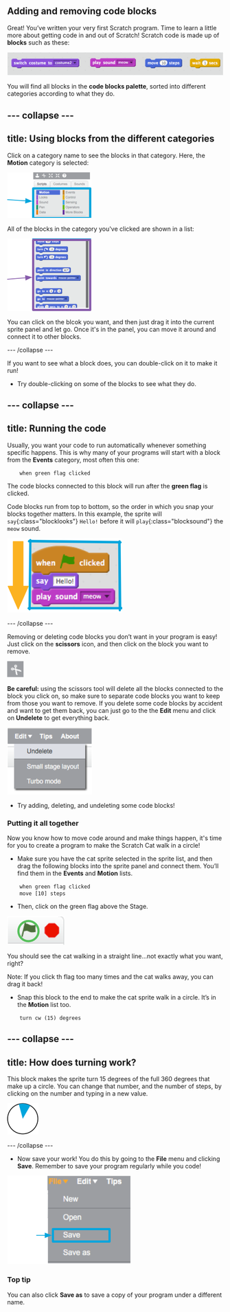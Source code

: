 ## Adding and removing code blocks

Great! You’ve written your very first Scratch program. Time to learn a little more about getting code in and out of Scratch! Scratch code is made up of **blocks** such as these:

![](images/code1.png)

You will find all blocks in the **code blocks palette**, sorted into different categories according to what they do.

## \--- collapse \---

## title: Using blocks from the different categories

Click on a category name to see the blocks in that category. Here, the **Motion** category is selected:

![](images/code2a.png)

All of the blocks in the category you've clicked are shown in a list:

![](images/code2b.png)

You can click on the blcok you want, and then just drag it into the current sprite panel and let go. Once it's in the panel, you can move it around and connect it to other blocks.

\--- /collapse \---

If you want to see what a block does, you can double-click on it to make it run!

+ Try double-clicking on some of the blocks to see what they do.

## \--- collapse \---

## title: Running the code

Usually, you want your code to run automatically whenever something specific happens. This is why many of your programs will start with a block from the **Events** category, most often this one:

```blocks
    when green flag clicked
```

The code blocks connected to this block will run after the **green flag** is clicked.

Code blocks run from top to bottom, so the order in which you snap your blocks together matters. In this example, the sprite will `say`{:class="blocklooks"} `Hello!` before it will `play`{:class="blocksound"} the `meow` sound.

![](images/code4.png)

\--- /collapse \---

Removing or deleting code blocks you don’t want in your program is easy! Just click on the **scissors** icon, and then click on the block you want to remove.

![](images/code5.png)

**Be careful:** using the scissors tool will delete all the blocks connected to the block you click on, so make sure to separate code blocks you want to keep from those you want to remove. If you delete some code blocks by accident and want to get them back, you can just go to the the **Edit** menu and click on **Undelete** to get everything back.

![](images/code6.png)

+ Try adding, deleting, and undeleting some code blocks! 

### Putting it all together

Now you know how to move code around and make things happen, it's time for you to create a program to make the Scratch Cat walk in a circle!

+ Make sure you have the cat sprite selected in the sprite list, and then drag the following blocks into the sprite panel and connect them. You’ll find them in the **Events** and **Motion** lists.

```blocks
    when green flag clicked
    move [10] steps
```

+ Then, click on the green flag above the Stage. 

![](images/code7.png)

You should see the cat walking in a straight line...not exactly what you want, right?

Note: If you click th flag too many times and the cat walks away, you can drag it back!

+ Snap this block to the end to make the cat sprite walk in a circle. It’s in the **Motion** list too. 

```blocks
    turn cw (15) degrees
```

## \--- collapse \---

## title: How does turning work?

This block makes the sprite turn 15 degrees of the full 360 degrees that make up a circle. You can change that number, and the number of steps, by clicking on the number and typing in a new value.

![](images/code9.png)

\--- /collapse \---

+ Now save your work! You do this by going to the **File** menu and clicking **Save**. Remember to save your program regularly while you code!

![](images/code10.png)

### Top tip

You can also click **Save as** to save a copy of your program under a different name.